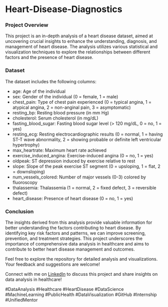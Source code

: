 # Heart-Disease-Diagnostics

### Project Overview
This project is an in-depth analysis of a heart disease dataset, aimed at uncovering crucial insights to enhance the understanding, diagnosis, and management of heart disease. The analysis utilizes various statistical and visualization techniques to explore the relationships between different factors and the presence of heart disease.

### Dataset
The dataset includes the following columns:

- age: Age of the individual
- sex: Gender of the individual (0 = female, 1 = male)
- chest_pain: Type of chest pain experienced (0 = typical angina, 1 = atypical angina, 2 = non-anginal pain, 3 = asymptomatic)
- resting_bp: Resting blood pressure (in mm Hg)
- cholesterol: Serum cholesterol (in mg/dL)
- fasting_blood_sugar: Fasting blood sugar level (> 120 mg/dL, 0 = no, 1 = yes)
- resting_ecg: Resting electrocardiographic results (0 = normal, 1 = having ST-T wave abnormality, 2 = showing probable or definite left ventricular hypertrophy)
- max_heartrate: Maximum heart rate achieved
- exercise_induced_angina: Exercise-induced angina (0 = no, 1 = yes)
- oldpeak: ST depression induced by exercise relative to rest
- slope: Slope of the peak exercise ST segment (0 = upsloping, 1 = flat, 2 = downsloping)
- num_vessels_colored: Number of major vessels (0-3) colored by fluoroscopy
- thalassemia: Thalassemia (1 = normal, 2 = fixed defect, 3 = reversible defect)
- heart_disease: Presence of heart disease (0 = no, 1 = yes)

### Conclusion
The insights derived from this analysis provide valuable information for better understanding the factors contributing to heart disease. By identifying key risk factors and patterns, we can improve screening, prevention, and treatment strategies. This project underscores the importance of comprehensive data analysis in healthcare and aims to contribute to better heart disease management and outcomes.

Feel free to explore the repository for detailed analysis and visualizations. Your feedback and suggestions are welcome!

Connect with me on [LinkedIn](https://www.linkedin.com/in/bunty1305/) to discuss this project and share insights on data analysis in healthcare!

#DataAnalysis #Healthcare #HeartDisease #DataScience #MachineLearning #PublicHealth #DataVisualization #GitHub #Internship #UnifiedMentor
